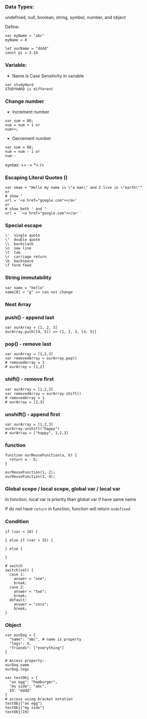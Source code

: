 ### Data Types:

undefined, null, boolean, string, symbol, number, and object

Define:

```
var myName = "abc"
myName = 8

let ourName = "dddd"
const pi = 3.14
```

### Variable:
- Name is Case Sensitivity in variable

```
var studyHard
STUDYHARD is different
```

### Change number
- Increment number
```
var num = 80;
num = num + 1 or
num++;
```

- Decrement number
```
var num = 80;
num = num - 1 or
num--
```

syntax:
+=
-=
*=
/=

### Escaping Literal Quotes (\)
```
var nmae = "Hello my name is \"a man\" and I live in \"earth\""
or 
# show "
url = '<a href="google.com"></a>'
or 
# show both ' and "
url = `'<a href="google.com"></a>'`
```

### Special escape
```
\'  single quote
\"  double quote
\\  backslash
\n  new line
\t  tab
\r  carriage return
\b  backspace
\f form feed
```

### String immutability
```
var name = "hello"
name[0] = "g" => can not change
```

### Nest Array

### push() - append last

```
var ourArray = [1, 2, 3]
ourArray.push([4, 5]) => [1, 2, 3, [4, 5]]
```

### pop() - remove last
```
var ourArray = [1,2,3]
var removedArray = ourArray.pop()
# removedArray = 3
# ourArray = [1,2]
```

### shift() - remove first
```
var ourArray = [1,2,3]
var removedArray = ourArray.shift()
# removedArray = 1
# ourArray = [2,3]
```

### unshift() - append first
```
var ourArray = [1,2,3]
ourArray.unshift("happy")
# ourArray = ["happy", 1,2,3]
```

### function
```
function ourReuseFunction(a, b) {
  return a - b;
}

ourReuseFunction(1, 2);
ourReuseFunction(3, 4);
```

### Global scope / local scope, global var / local var

In function, local var is priority than global var if have same name

If do not have `return` in function, function will return `undefined`

### Condition

```
if (var < 10) {

} else if (var < 15) {

} else {

}
```

```
# switch
switch(val) {
  case 1:
    answer = "one";
    break;
  case 2:
    answer = "two";
    break;
  default:
    answer = "zero";
    break;
}
```

### Object

```
var ourDog = {
  "name": "abc", # name is property
  "legs": 4,
  "friends": ["everything"]
}

# Access property:
ourDog.name
ourDog.legs

var testObj = {
  "an egg": "hamburger",
  "my side": "abc",
  19: "dddd"
}
# access using bracket notation
testObj["an egg"]
testObj["my side"]
testObj[19]
```


